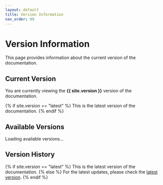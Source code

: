```yaml
---
layout: default
title: Version Information
nav_order: 99
---
```


# Version Information

This page provides information about the current version of the documentation.

## Current Version

<div id="current-version">
  You are currently viewing the <strong>{{ site.version }}</strong> version of the documentation.
  
  {% if site.version == "latest" %}
  This is the latest version of the documentation.
  {% endif %}
</div>

<script>
document.addEventListener('DOMContentLoaded', function() {
  // Get the base URL from a meta tag or use a default
  const baseUrlMeta = document.querySelector('meta[name="baseurl"]');
  const baseUrl = baseUrlMeta ? baseUrlMeta.getAttribute('content') : '';
  
  // Get the current version from the URL as a fallback
  // Extract the version from the path - it should be the last part of the path before the current page
  const pathParts = window.location.pathname.split('/').filter(part => part);
  const pathMatch = pathParts.length > 1 ? [null, pathParts[pathParts.length - 2]] : null;
  let currentVersion = 'latest';
  
  if (pathMatch && pathMatch[1]) {
    currentVersion = pathMatch[1];
  }
  
  // Check if the version is displayed correctly
  const versionElement = document.getElementById('current-version');
  const versionText = versionElement.textContent;
  
  if (versionText.includes('**') || versionText.includes('{' + '{')) {
    // Jekyll template didn't render properly, use JavaScript fallback
    var versionHtml = 'You are currently viewing the <strong>' + currentVersion + '</strong> version of the documentation.';
    if (currentVersion === 'latest') {
      versionHtml += '<p>This is the latest version of the documentation.</p>';
    }
    versionElement.innerHTML = versionHtml;
  }
});
</script>

## Available Versions

<div id="version-info-list">
  <p>Loading available versions...</p>
</div>

<script>
document.addEventListener('DOMContentLoaded', function() {
  // Try to fetch the versions.json file
  // Get the base URL from a meta tag or use a default
  const baseUrlMeta = document.querySelector('meta[name="baseurl"]');
  const baseUrl = baseUrlMeta ? baseUrlMeta.getAttribute('content') : '';
  
  fetch(baseUrl + '/versions.json')
    .then(response => response.json())
    .then(data => {
      const versions = data.versions;
      const versionList = document.getElementById('version-info-list');
      
      // Clear the loading message
      versionList.innerHTML = '';
      
      // Create a list of available versions
      const ul = document.createElement('ul');
      versions.forEach(function(version) {
        var li = document.createElement('li');
        var link = document.createElement('a');
        
        // Get the current version from the URL as a fallback
        // Extract the version from the path - it should be the last part of the path before the current page
        const pathParts = window.location.pathname.split('/').filter(part => part);
        var pathMatch = pathParts.length > 1 ? [null, pathParts[pathParts.length - 2]] : null;
        var currentVersion = document.querySelector('meta[name="version"]') ?
                            document.querySelector('meta[name="version"]').getAttribute('content') : 'latest';
        
        if (currentVersion === 'latest' && pathMatch && pathMatch[1]) {
          currentVersion = pathMatch[1];
        }
        
        // Create the link
        link.href = baseUrl + '/' + version + '/version-info';
        link.textContent = version === 'latest' ? 'Latest' : version;
        
        // Highlight the current version
        if (version === currentVersion) {
          link.innerHTML = link.innerHTML + ' (current)';
          link.style.fontWeight = 'bold';
        }
        
        li.appendChild(link);
        ul.appendChild(li);
      });
      
      versionList.appendChild(ul);
    })
    .catch(error => {
      console.error('Error loading versions:', error);
      document.getElementById('version-info-list').innerHTML = '<p>Error loading available versions.</p>';
    });
});
</script>

## Version History

<div id="version-history">
  {% if site.version == "latest" %}
  This is the latest version of the documentation.
  {% else %}
  For the latest updates, please check the <a href="{{ site.baseurl }}/latest/version-info">latest version</a>.
  {% endif %}
</div>

<script>
document.addEventListener('DOMContentLoaded', function() {
  // Get the base URL from a meta tag or use a default
  const baseUrlMeta = document.querySelector('meta[name="baseurl"]');
  const baseUrl = baseUrlMeta ? baseUrlMeta.getAttribute('content') : '';
  
  // Get the current version from the URL as a fallback
  // Extract the version from the path - it should be the last part of the path before the current page
  const pathParts = window.location.pathname.split('/').filter(part => part);
  const pathMatch = pathParts.length > 1 ? [null, pathParts[pathParts.length - 2]] : null;
  let currentVersion = 'latest';
  
  if (pathMatch && pathMatch[1]) {
    currentVersion = pathMatch[1];
  }
  
  // Check if the version history needs to be updated
  const historyElement = document.getElementById('version-history');
  const historyText = historyElement.textContent;
  
  if (historyText.includes('{' + '{') || historyText.includes('{' + '%')) {
    // Jekyll template didn't render properly, use JavaScript fallback
    var historyHtml = '';
    if (currentVersion === 'latest') {
      historyHtml = 'This is the latest version of the documentation.';
    } else {
      historyHtml = 'For the latest updates, please check the <a href="' + baseUrl + '/latest/version-info">latest version</a>.';
    }
    historyElement.innerHTML = historyHtml;
  }
});
</script>